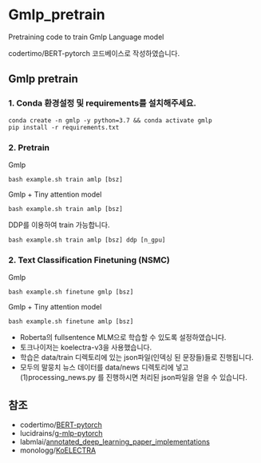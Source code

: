 # Gmlp_pretrain
 Pretraining code to train Gmlp Language model 

codertimo/BERT-pytorch 코드베이스로 작성하였습니다.

## Gmlp pretrain

### 1. Conda 환경설정 및 requirements를 설치해주세요.

```
conda create -n gmlp -y python=3.7 && conda activate gmlp
pip install -r requirements.txt
```

### 2. Pretrain

Gmlp
```console
bash example.sh train amlp [bsz]
```
Gmlp + Tiny attention model
```console
bash example.sh train amlp [bsz]
```

DDP를 이용하여 train 가능합니다.

```console
bash example.sh train amlp [bsz] ddp [n_gpu]
```
### 2. Text Classification Finetuning (NSMC)

Gmlp
```console
bash example.sh finetune gmlp [bsz]
```
Gmlp + Tiny attention model
```console
bash example.sh finetune amlp [bsz]
```


+ Roberta의 fullsentence MLM으로 학습할 수 있도록 설정하였습니다.
+ 토크나이저는 koelectra-v3을 사용했습니다.
+ 학습은 data/train 디렉토리에 있는 json파일(인덱싱 된 문장들)들로 진행됩니다. 
+ 모두의 말뭉치 뉴스 데이터를 data/news 디렉토리에 넣고  (1)processing_news.py 를 진행하시면 처리된 json파일을 얻을 수 있습니다.


## 참조

  * codertimo/[BERT-pytorch][1]
  * lucidrains/[g-mlp-pytorch][2]
  * labmlai/[annotated_deep_learning_paper_implementations][3]
  * monologg/[KoELECTRA][4]

[1]:https://github.com/codertimo/BERT-pytorch
[2]:https://github.com/lucidrains/g-mlp-pytorch
[3]:https://github.com/labmlai/annotated_deep_learning_paper_implementations
[4]:https://github.com/monologg/KoELECTRA